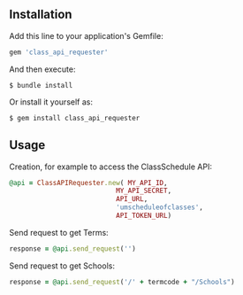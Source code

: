 ## Installation

Add this line to your application's Gemfile:

```ruby
gem 'class_api_requester'
```

And then execute:

    $ bundle install

Or install it yourself as:

    $ gem install class_api_requester

## Usage
Creation, for example to access the ClassSchedule API:

```ruby
@api = ClassAPIRequester.new( MY_API_ID,
                           MY_API_SECRET,
                           API_URL,
                           'umscheduleofclasses',
                           API_TOKEN_URL)
```

Send request to get Terms:
```ruby
response = @api.send_request('')
```

Send request to get Schools:
```ruby
response = @api.send_request('/' + termcode + "/Schools")
```
